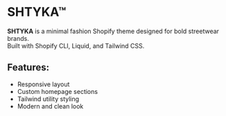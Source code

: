 # SHTYKA™

**SHTYKA** is a minimal fashion Shopify theme designed for bold streetwear brands.  
Built with Shopify CLI, Liquid, and Tailwind CSS.

## Features:

- Responsive layout
- Custom homepage sections
- Tailwind utility styling
- Modern and clean look
